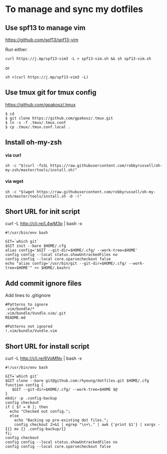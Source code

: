 # To manage and sync my dotfiles

## Use spf13 to manage vim
https://github.com/spf13/spf13-vim

Run either:
```
curl https://j.mp/spf13-vim3 -L > spf13-vim.sh && sh spf13-vim.sh
```
or
```
sh <(curl https://j.mp/spf13-vim3 -L)
```
## Use tmux git for tmux config
https://github.com/gpakosz/.tmux

```
$ cd
$ git clone https://github.com/gpakosz/.tmux.git
$ ln -s -f .tmux/.tmux.conf
$ cp .tmux/.tmux.conf.local .
```

## Install oh-my-zsh
#### via curl

```shell
sh -c "$(curl -fsSL https://raw.githubusercontent.com/robbyrussell/oh-my-zsh/master/tools/install.sh)"
```

#### via wget

```shell
sh -c "$(wget https://raw.githubusercontent.com/robbyrussell/oh-my-zsh/master/tools/install.sh -O -)"
```

## Short URL for init script
curl -L http://cli.re/L4wM3p | bash -x

```
#!/usr/bin/env bash

GIT=`which git`
$GIT init --bare $HOME/.cfg
alias config='$GIT --git-dir=$HOME/.cfg/ --work-tree=$HOME'
config config --local status.showUntrackedFiles no
config config --local core.sparsecheckout false
echo "alias config='/usr/bin/git --git-dir=$HOME/.cfg/ --work-tree=$HOME'" >> $HOME/.bashrc
```
## Add commit ignore files
Add lines to .gitignore
```
#Patterns to ignore
.vim/bundle/*
.vim/bundle/Vundle.vim/.git
README.md

#Patterns not ignored
!.vim/bundle/Vundle.vim
```
## Short URL for install script
curl -L http://cli.re/6VqMNv | bash -x

```
#!/usr/bin/env bash

GIT=`which git`
$GIT clone --bare git@github.com:rhyeung/dotfiles.git $HOME/.cfg
function config {
   $GIT --git-dir=$HOME/.cfg/ --work-tree=$HOME $@
}
mkdir -p .config-backup
config checkout
if [ $? = 0 ]; then
  echo "Checked out config.";
  else
    echo "Backing up pre-existing dot files.";
    config checkout 2>&1 | egrep "\s+\." | awk {'print $1'} | xargs -I{} mv {} .config-backup/{}
fi;
config checkout
config config --local status.showUntrackedFiles no
config config --local core.sparsecheckout false
```
